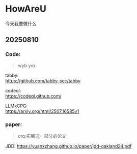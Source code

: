# HowAreU
今天我要做什么

## 20250810

### Code: 
> wyb
> yxx

tabby:  
https://github.com/tabby-sec/tabby  

codeql:  
https://codeql.github.com/  

LLMxCPG:  
https://arxiv.org/html/2507.16585v1  
### paper:
> crq:拓展这一部分的论文

JDD: https://yuanxzhang.github.io/paper/jdd-oakland24.pdf  
 


